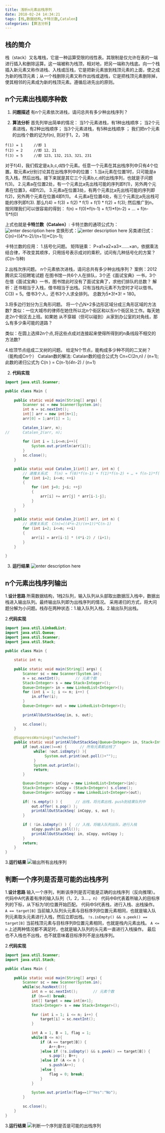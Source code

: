 ```yaml
---
title: 浅析n元素出栈序列
date: 2018-02-24 14:34:21
tags: [栈,数据结构,卡特兰数,Catalen]
categories: [算法分析]
---
```


## 栈的简介
   栈（stack）又名堆栈，它是一种运算受限的线性表。其限制是仅允许在表的一端进行插入和删除运算。这一端被称为栈顶，相对地，把另一端称为栈底。向一个栈插入新元素又称作进栈、入栈或压栈，它是把新元素放到栈顶元素的上面，使之成为新的栈顶元素；从一个栈删除元素又称作出栈或退栈，它是把栈顶元素删除掉，使其相邻的元素成为新的栈顶元素。遵循后进先出的原则。<!--more-->
   
## n个元素出栈顺序种数

 1. **问题描述**
 有n个元素依次进栈，请问总共有多少种出栈序列？
 
 2. **算法分析**
首先列举出简单的情况：
当1个元素进栈，有1种出栈顺序；
当2个元素进栈，有2种出栈顺序；
当3个元素进栈，有5种出栈顺序 ；
我们把n个元素的出栈个数的记为f(n), 则对于1，2，3有
```
f(1) = 1     //即 1
f(2) = 2     //即 12、21
f(3) = 5     //即 123、132、213、321、231
```
对于f(4)，我们假定是a,b,c,d四个元素。任意一个元素在其出栈序列中只有4个位置。取元素a分别讨论其在出栈序列中的位置：
1.当a元素在位置1时，只可能是a先入栈，然后出栈。接下来就是其它三个元素b,c,d的出栈序列，也就是子问题f(3)。
2.元素a在位置2处，有一个元素比a先出栈可能的序列即f(1)，另外两个元素在位置3，4即f(2)。
3.元素a在位置3处，有两个元素比a先出栈可能的序列即f(2)，另外两个元素在位置4即f(1)。
4.元素a在位置4处，有三个元素比a先出栈可能的序列即f(3).
那么f(4) =  f(3) + f(2) * f(1) + f(1) * f(2) + f(3); 
然后推广到n，按同理我们可以很容易的得到： 
f(n) = f(0)*f(n-1) + f(1)*f(n-2) + … + f(n-1)*f(0) 

上式也就是**卡特兰数（Catalen）**:
卡特兰数的通项公式为：![enter description here][1]
变换形式：![enter description here][2]
另类递归式：  C(n)=((4*n-2)/(n+1))*C(n-1);

卡特兰数的应用：
1.括号化问题。
	矩阵链乘： P=a1×a2×a3×……×an，依据乘法结合律，不改变其顺序，只用括号表示成对的乘积，试问有几种括号化的方案？(C(n-1)种)

2.出栈次序问题。
	n个元素依次进栈，请问总共有多少种出栈序列？
	案例：2012腾讯实习招聘笔试题
在图书馆一共6个人在排队，3个还《面试宝典》一书，3个在借《面试宝典》一书，图书馆此时没有了面试宝典了，求他们排队的总数？
	解析：还书相当于入栈，借书相当于出栈。只有当栈内元素不为空时才可以借书。C(3) = 5。借书3个人，还书3个人求全排列。
	总数为5*3!*3! = 180。

3.将多边行划分为三角形问题。
将一个凸N+2多边形区域分成三角形区域的方法数?
类似：一位大城市的律师在她住所以北n个街区和以东n个街区处工作。每天她走2n个街区去上班。如果她
从不穿越（但可以碰到）从家到办公室的对角线，那么有多少条可能的道路？

类似：在圆上选择2n个点,将这些点成对连接起来使得所得到的n条线段不相交的方法数?

4.给顶节点组成二叉树的问题。
给定N个节点，能构成多少种不同的二叉树？
（能构成Cn个）
Catalan数的解法:
Catalan数的组合公式为 Cn=C(2n,n) / (n+1);
此数的递归公式为 C(n ) = C(n-1)*(4*n-2) / (n+1)

 2. **代码实现**

``` java
import java.util.Scanner;

public class Main {
	
	public static void main(String[] args) {
		Scanner sc = new Scanner(System.in);
		int n = sc.nextInt();
		int[] arr = new int[n+1];
		arr[0] = 1;arr[1] = 1;
		
		Catalen_1(arr, n);
//		Catalen_2(arr, n);
		
	    for (int i = 1;i<=n;i++){
	    	System.out.println(arr[i]);
	    }
	    sc.close();
	}

	public static void Catalen_1(int[] arr, int n) {
		// 递推关系式   f(n) = f(0)*f(n-1) + f(1)*f(n-2) + … + f(n-1)*f(0) 
	    for (int i=2; i<=n; ++i)
	    {
	        for (int j=0; j<i; ++j)
	        {
	            arr[i] += arr[j] * arr[i-1-j];
	        }
	    }
	}
	
	public static void Catalen_2(int[] arr, int n) {
		// 递推关系式  C(n)=((4*n-2)/(n+1))*C(n-1)
	    for (int i=2; i<=n; ++i)
	    {
	    	arr[i] = arr[i-1] * (4*i-2) / (i+1);
	    }
	}
	
}

```
3. **运行结果**
![enter description here][3]


## n个元素出栈序列输出
1.**设计思路**
所需数据结构，1栈2队列，输入队列从头部取出数据压入栈中，数据出栈进入输出队列。最终输出队列即为出栈序列的情况。
采用递归的方式，将大问题分解为小问题。栈存在两种状态：1.输入队列入栈，2.输出队列出栈。

2.**代码实现**
``` java
import java.util.LinkedList;
import java.util.Queue;
import java.util.Scanner;
import java.util.Stack;

public class Main {
	
	static int n;
	
	public static void main(String[] args) {
		Scanner sc = new Scanner(System.in);
		n = sc.nextInt();		// 元素个数
		Stack<Integer> s = new Stack<Integer>(); 
		Queue<Integer> in = new LinkedList<Integer>();
		for (int i = 1; i <= n; i++) {
			in.offer(i);
		}
		Queue<Integer> out = new LinkedList<Integer>();
	
		printAllOutStackSeq(in, s, out);
		
	    sc.close();
	}

	@SuppressWarnings("unchecked")
	public static void printAllOutStackSeq(Queue<Integer> in, Stack<Integer> s, Queue<Integer> out) {
		if (out.size()==n) {      // 所有元素都出栈了
			 while( !out.isEmpty() ){  
		          System.out.print(out.poll()+"");; 
		     }  
			 System.out.println();
			 return;  
		}

		Queue<Integer> inCopy = new LinkedList<Integer>(in);
		Stack<Integer> sCopy = (Stack<Integer>) s.clone(); 
		Queue<Integer> outCopy = new LinkedList<Integer>(out);
		
		if( !s.empty() ) {		// 出栈，将元素出栈，push到结果队列中  
	        out.offer( s.pop() ); 
	        printAllOutStackSeq( inCopy, s, out );   
	    }  
		
		if ( !in.isEmpty() ) { 	// 入栈，将输入队列出队，进行入栈  
			sCopy.push(in.poll());
			printAllOutStackSeq( in, sCopy, outCopy );   
		}
		return;  
	}
}

```

3.**运行结果**
![输出所有出栈序列][4]


## 判断一个序列是否是可能的出栈序列
1.**设计思路**
输入一个序列，判断该序列是否可能是正确的出栈序列（反向推理）。
代码中A代表着有序的输入队列（1，2，3....，n）
代码中B代表着所输入的目标序列的下标，从下标为1的位置开始匹配。
代码中S代表栈，进行入栈、出栈操作。
`A == target[B]` 当前输入队列头元素与目标序列B位置元素相同，也就是输入队列元素取头元素进行入栈，然后立即出栈。
`!s.isEmpty() && s.peek() == target[B]` 当前栈顶元素与目标序列B位置元素相同，也就是栈内元素出栈。
`A <= n` 上述两种情况都不满足时，也就是输入队列的头元素一直进行入栈操作。
最后也不入栈也不出栈，也不就意味着目标序列不是出栈序列。

2.**代码实现**
``` java
import java.util.Scanner;
import java.util.Stack;

public class Main {
	
	public static void main(String[] args) {
		Scanner sc = new Scanner(System.in);
		while(sc.hasNext()){
			int n = sc.nextInt();		// 元素个数
			if (n==0) break;
			int[] target = new int[n+1];
			Stack<Integer> s = new Stack<Integer>(); 
			
			for (int i = 1; i <= n; i++) {
				target[i] = sc.nextInt();
			}
			
			int A = 1, B = 1, flag = 1;
			while(B <= n){
				if (A == target[B]) {
					A++;B++;
				}else if (!s.isEmpty() && s.peek() == target[B]) {
					s.pop(); B++;
				}else if (A <= n ) {
					s.push(A++);
				}else {
					flag = 0; break;
				}
			}
			
			System.out.println(flag==1?"Yes":"No");
		}
		
	    sc.close();
	}
}

```
3.**运行结果**
![判断一个序列是否是可能的出栈序列][5]




  [1]: http://hexoblog-1253306922.cosgz.myqcloud.com/photo2018/catalen1.png
  [2]: http://hexoblog-1253306922.cosgz.myqcloud.com/photo2018/catalen.png
  [3]: http://hexoblog-1253306922.cosgz.myqcloud.com/photo2018/CatalenCode.png
  [4]: http://hexoblog-1253306922.cosgz.myqcloud.com/photo2018/outStackSeq.png

  [5]: http://hexoblog-1253306922.cosgz.myqcloud.com/photo2018/isOutStackSeq.png
